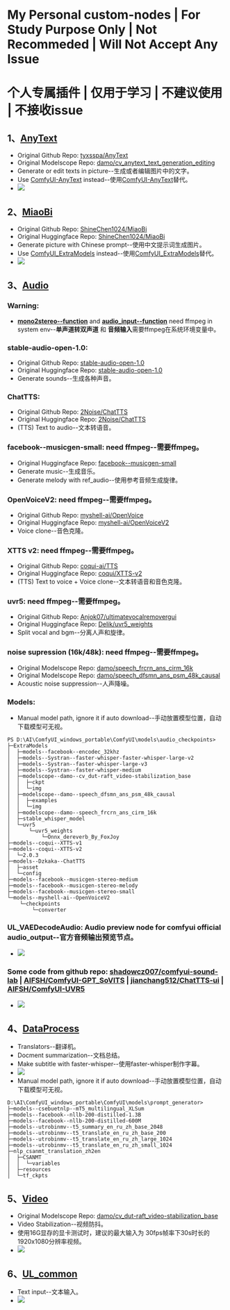 # My Personal custom-nodes | For Study Purpose Only | Not Recommeded  |  Will Not Accept Any Issue
# 个人专属插件  |  仅用于学习  |  不建议使用  |  不接收issue

## 1、[AnyText](./AnyText/README.md) 
- Original Github Repo: [tyxsspa/AnyText](https://github.com/tyxsspa/AnyText)
- Original Modelscope Repo: [damo/cv_anytext_text_generation_editing](https://modelscope.cn/models/iic/cv_anytext_text_generation_editing/summary)
- Generate or edit texts in picture--生成或者编辑图片中的文字。
- Use [ComfyUI-AnyText](https://github.com/zmwv823/ComfyUI-AnyText) instead--使用[ComfyUI-AnyText](https://github.com/zmwv823/ComfyUI-AnyText)替代。
- ![](./AnyText/assets/AnyText-wf.png)

## 2、[MiaoBi](./MiaoBi/README.md)
- Original Github Repo: [ShineChen1024/MiaoBi](https://github.com/ShineChen1024/MiaoBi)
- Original Huggingface Repo: [ShineChen1024/MiaoBi](https://huggingface.co/ShineChen1024/MiaoBi)
- Generate picture with Chinese prompt--使用中文提示词生成图片。
- Use [ComfyUI_ExtraModels](https://github.com/city96/ComfyUI_ExtraModels) instead--使用[ComfyUI_ExtraModels](https://github.com/city96/ComfyUI_ExtraModels)替代。
- ![](./MiaoBi/assets/MiaoBi-wf.png)

## 3、[Audio](./Audio/README.md)
### Warning: 
- **[mono2stereo--function]()** and **[audio_input--function]()** need ffmpeg in system env--**单声道转双声道** 和 **音频输入**需要ffmpeg在系统环境变量中。
### stable-audio-open-1.0:
- Original Github Repo: [stable-audio-open-1.0](https://github.com/Stability-AI/stable-audio-tools)
- Original Huggingface Repo: [stable-audio-open-1.0](https://huggingface.co/stabilityai/stable-audio-open-1.0)
- Generate sounds--生成各种声音。
### ChatTTS:
- Original Github Repo: [2Noise/ChatTTS](https://github.com/2noise/ChatTTS)
- Original Huggingface Repo: [2Noise/ChatTTS](https://huggingface.co/2Noise/ChatTTS)
- (TTS) Text to audio--文本转语音。
### facebook--musicgen-small: need ffmpeg--需要ffmpeg。
- Original Huggingface Repo: [facebook--musicgen-small](https://huggingface.co/facebook/musicgen-small)
- Generate music--生成音乐。
- Generate melody with ref_audio--使用参考音频生成旋律。
### OpenVoiceV2: need ffmpeg--需要ffmpeg。
- Original Github Repo: [myshell-ai/OpenVoice](https://github.com/myshell-ai/OpenVoice)
- Original Huggingface Repo: [myshell-ai/OpenVoiceV2](https://huggingface.co/myshell-ai/OpenVoiceV2)
- Voice clone--音色克隆。
### XTTS v2: need ffmpeg--需要ffmpeg。
- Original Github Repo: [coqui-ai/TTS](https://github.com/coqui-ai/TTS)
- Original Huggingface Repo: [coqui/XTTS-v2](https://huggingface.co/coqui/XTTS-v2)
- (TTS) Text to voice + Voice clone--文本转语音和音色克隆。
### uvr5: need ffmpeg--需要ffmpeg。
- Original Github Repo: [Anjok07/ultimatevocalremovergui](https://github.com/Anjok07/ultimatevocalremovergui)
- Original Huggingface Repo: [Delik/uvr5_weights](https://huggingface.co/Delik/uvr5_weights)
- Split vocal and bgm--分离人声和旋律。
### noise supression (16k/48k): need ffmpeg--需要ffmpeg。
- Original Modelscope Repo: [damo/speech_frcrn_ans_cirm_16k](https://www.modelscope.cn/models/iic/speech_frcrn_ans_cirm_16k)
- Original Modelscope Repo: [damo/speech_dfsmn_ans_psm_48k_causal](https://www.modelscope.cn/models/iic/speech_dfsmn_ans_psm_48k_causal)
- Acoustic noise suppression--人声降噪。
### Models:
- Manual model path, ignore it if auto download--手动放置模型位置，自动下载模型可无视。
```
PS D:\AI\ComfyUI_windows_portable\ComfyUI\models\audio_checkpoints>
├─ExtraModels
│  ├─models--facebook--encodec_32khz
│  ├─models--Systran--faster-whisper-faster-whisper-large-v2
│  ├─models--Systran--faster-whisper-large-v3
│  ├─models--Systran--faster-whisper-medium
│  ├─modelscope--damo--cv_dut-raft_video-stabilization_base
│  │  ├─ckpt
│  │  └─img
│  ├─modelscope--damo--speech_dfsmn_ans_psm_48k_causal
│  │  ├─examples
│  │  └─img
│  ├─modelscope--damo--speech_frcrn_ans_cirm_16k
│  ├─stable_whisper_model
│  └─uvr5
│      └─uvr5_weights
│          └─Onnx_dereverb_By_FoxJoy
├─models--coqui--XTTS-v1
├─models--coqui--XTTS-v2
│  └─2.0.3
├─models--Dzkaka--ChatTTS
│  ├─asset
│  └─config
├─models--facebook--musicgen-stereo-medium
├─models--facebook--musicgen-stereo-melody
├─models--facebook--musicgen-stereo-small
└─models--myshell-ai--OpenVoiceV2
    └─checkpoints
        └─converter
```
### UL_VAEDecodeAudio: Audio preview node for comfyui official audio_output--官方音频输出预览节点。
- ![](./Audio/assets/stable_audio_open-preview-wf.png)
### **Some code from github repo: [shadowcz007/comfyui-sound-lab](https://github.com/shadowcz007/comfyui-sound-lab)  |  [AIFSH/ComfyUI-GPT_SoVITS](https://github.com/AIFSH/ComfyUI-GPT_SoVITS)  |  [jianchang512/ChatTTS-ui](https://github.com/jianchang512/ChatTTS-ui)  |  [AIFSH/ComfyUI-UVR5](https://github.com/AIFSH/ComfyUI-UVR5)**
- ![](./Audio/assets/Audio-wf.png)
## 4、[DataProcess](./DataProcess/README.md)
- Translators--翻译机。
- Docment summarization--文档总结。
- Make subtitle with faster-whisper--使用faster-whisper制作字幕。
- ![](./DataProcess/assets/DataProcess-wf.png)
- Manual model path, ignore it if auto download--手动放置模型位置，自动下载模型可无视。
```
D:\AI\ComfyUI_windows_portable\ComfyUI\models\prompt_generator>
├─models--csebuetnlp--mT5_multilingual_XLSum
├─models--facebook--nllb-200-distilled-1.3B
├─models--facebook--nllb-200-distilled-600M
├─models--utrobinmv--t5_summary_en_ru_zh_base_2048
├─models--utrobinmv--t5_translate_en_ru_zh_base_200
├─models--utrobinmv--t5_translate_en_ru_zh_large_1024
├─models--utrobinmv--t5_translate_en_ru_zh_small_1024
├─nlp_csanmt_translation_zh2en
│  ├─CSANMT
│  │  └─variables
│  ├─resources
│  └─tf_ckpts
```
## 5、[Video]()
- Original Modelscope Repo: [damo/cv_dut-raft_video-stabilization_base](https://www.modelscope.cn/models/iic/cv_dut-raft_video-stabilization_base)
- Video Stabilization--视频防抖。
- 使用16G显存的显卡测试时，建议的最大输入为 30fps帧率下30s时长的1920x1080分辨率视频。
- ![](./Video/assets/Video-wf.png)
## 6、[UL_common]()
- Text input--文本输入。
- ![](./UL_common/assets/UL_common-wf.png)